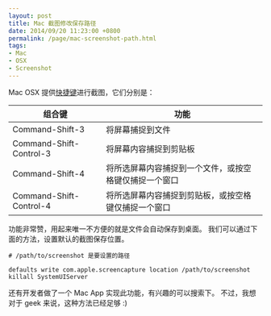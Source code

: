```yaml
---
layout: post
title: Mac 截图修改保存路径
date: 2014/09/20 11:23:00 +0800
permalink: /page/mac-screenshot-path.html
tags:
- Mac
- OSX
- Screenshot
---
```


Mac OSX 提供[快捷键](http://support.apple.com/kb/HT1343?viewlocale=zh_CN)进行截图，它们分别是：

组合键                   |功能
-------------------------|------------------------------------------------------
Command-Shift-3          |将屏幕捕捉到文件
Command-Shift-Control-3  |将屏幕内容捕捉到剪贴板
Command-Shift-4          |将所选屏幕内容捕捉到一个文件，或按空格键仅捕捉一个窗口
Command-Shift-Control-4  |将所选屏幕内容捕捉到剪贴板，或按空格键仅捕捉一个窗口

功能非常赞，用起来唯一不方便的就是文件会自动保存到桌面。
我们可以通过下面的方法，设置默认的截图保存位置。

```
# /path/to/screenshot 是要设置的路径

defaults write com.apple.screencapture location /path/to/screenshot
killall SystemUIServer
```

还有开发者做了一个 Mac App 实现此功能，有兴趣的可以搜索下。
不过，我想对于 geek 来说，这种方法已经足够 :)
